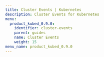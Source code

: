 ```yaml
---
title: Cluster Events | Kubernetes
description: Cluster Events for Kubernetes
menu:
  product_kubed_0.9.0:
    identifier: cluster-events
    parent: guides
    name: Cluster Events
    weight: 15
menu_name: product_kubed_0.9.0
---
```

